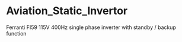 # Aviation_Static_Invertor
Ferranti FI59 115V 400Hz single phase inverter with standby / backup function
